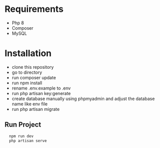 # Requirements
- Php 8
- Composer
- MySQL

# Installation
- clone this repository
- go to directory
- run composer update
- run npm install
- rename .env.example to .env
- run php artisan key:generate
- create database manually using phpmyadmin and adjust the database name like env file
- run php artisan migrate

## Run Project

```bash
  npm run dev
  php artisan serve
```

